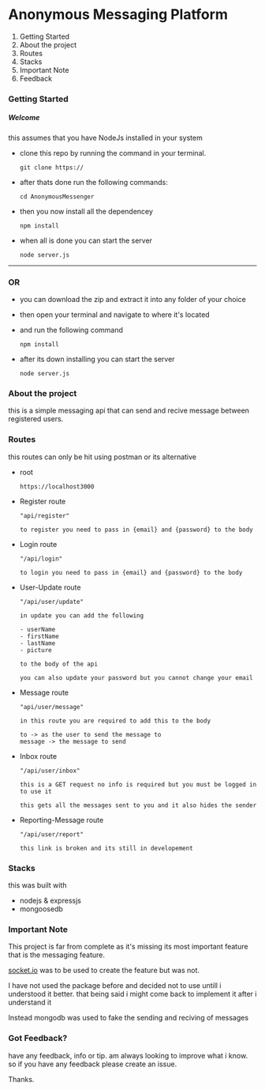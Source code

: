 # Anonymous Messaging Platform

1. Getting Started
2. About the project
3. Routes
4. Stacks
5. Important Note
6. Feedback

### Getting Started

##### Welcome

 this assumes that you have NodeJs installed in your system


* clone this repo by running the command in your terminal.
  ```
  git clone https://
  ```

* after thats done run the following commands:
   ```
   cd AnonymousMessenger
   ```

* then you now install all the dependencey
  ```
  npm install
  ```

* when all is done you can start the server
  ``` 
  node server.js
  ```

***

### OR

* you can download the zip and extract it into any folder of your
  choice

* then open your terminal and navigate to where it's located
* and run the following command
  ``` 
  npm install
  ```
* after its down installing you can start the server
  ``` 
  node server.js 
  ```


### About the project

this is a simple messaging api that can send and recive message between registered
users.

### Routes
  this routes can only be hit using postman or its alternative

* root
  ```
  https://localhost3000
  ```

* Register route
    ```
    "api/register"
    ```
    ```
    to register you need to pass in {email} and {password} to the body
    ```

* Login route
  ```
  "/api/login"
  ```
  ```
  to login you need to pass in {email} and {password} to the body
  ```

* User-Update route
  ```
  "/api/user/update"
  ```

  ```
  in update you can add the following

  - userName
  - firstName
  - lastName
  - picture

  to the body of the api

  you can also update your password but you cannot change your email
  ```
* Message route
    ```
    "api/user/message"
    ```

    ```
    in this route you are required to add this to the body

    to -> as the user to send the message to
    message -> the message to send
    ```
* Inbox route
  ```
  "/api/user/inbox"
  ```

  ```
  this is a GET request no info is required but you must be logged in to use it

  this gets all the messages sent to you and it also hides the sender
  ```
* Reporting-Message route
  ```
  "/api/user/report"
  ```

  ```
  this link is broken and its still in developement
  ```
### Stacks
this was built with
* nodejs & expressjs
* mongoosedb

### Important Note

This project is far from complete as it's missing its most important feature that is
the messaging feature.

[socket.io](https://socket.io/) was to be used to create the feature but was not.

I have not used the package before and decided not to use untill i understood it better. that being said i might come back to implement it after i understand it

Instead mongodb was used to fake the sending and reciving of messages

### Got Feedback?
have any feedback, info or tip. am always looking to improve what i know. so if you have any feedback please create an issue.

Thanks.